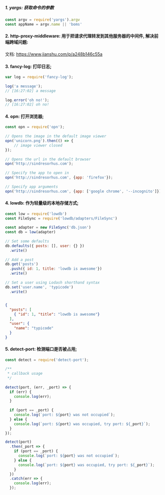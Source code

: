 ##### 1. yargs: 获取命令的参数
```js
const argv = require('yargs').argv
const appName = argv.name || 'boms'

```

#### 2. http-proxy-middleware: 用于把请求代理转发到其他服务器的中间件, 解决前端跨域问题: 
文档: https://www.jianshu.com/p/a248b146c55a 

#### 3. fancy-log: 打印日志;
```js
var log = require('fancy-log');
 
log('a message');
// [16:27:02] a message
 
log.error('oh no!');
// [16:27:02] oh no!
```

#### 4. opn: 打开浏览器;
```js
const opn = require('opn');
 
// Opens the image in the default image viewer
opn('unicorn.png').then(() => {
    // image viewer closed
});
 
// Opens the url in the default browser
opn('http://sindresorhus.com');
 
// Specify the app to open in
opn('http://sindresorhus.com', {app: 'firefox'});
 
// Specify app arguments
opn('http://sindresorhus.com', {app: ['google chrome', '--incognito']});
```

#### 4. lowdb: 作为轻量级的本地存储方式;

```js
const low = require('lowdb')
const FileSync = require('lowdb/adapters/FileSync')
 
const adapter = new FileSync('db.json')
const db = low(adapter)
 
// Set some defaults
db.defaults({ posts: [], user: {} })
  .write()
 
// Add a post
db.get('posts')
  .push({ id: 1, title: 'lowdb is awesome'})
  .write()
 
// Set a user using Lodash shorthand syntax
db.set('user.name', 'typicode')
  .write()
  
```

```json
{
  "posts": [
    { "id": 1, "title": "lowdb is awesome"}
  ],
  "user": {
    "name": "typicode"
  }
}
```

#### 5. detect-port: 检测端口是否被占用;

```js
const detect = require('detect-port');
 
/**
 * callback usage
 */
 
detect(port, (err, _port) => {
  if (err) {
    console.log(err);
  }
 
  if (port == _port) {
    console.log(`port: ${port} was not occupied`);
  } else {
    console.log(`port: ${port} was occupied, try port: ${_port}`);
  }
});

detect(port)
  .then(_port => {
    if (port == _port) {
      console.log(`port: ${port} was not occupied`);
    } else {
      console.log(`port: ${port} was occupied, try port: ${_port}`);
    }
  })
  .catch(err => {
    console.log(err);
  });
 
```

